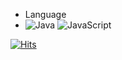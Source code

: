 - Language
-  ![Java](https://img.shields.io/badge/java-%23ED8B00.svg?style=for-the-badge&logo=java&logoColor=white) ![JavaScript](https://img.shields.io/badge/javascript-%23323330.svg?style=for-the-badge&logo=javascript&logoColor=%23F7DF1E)

<!---
520kk/520kk is a ✨ special ✨ repository because its `README.md` (this file) appears on your GitHub profile.
You can click the Preview link to take a look at your changes.
--->


 [![Hits](https://hits.seeyoufarm.com/api/count/incr/badge.svg?url=https%3A%2F%2Fgithub.com%2F520kk%2Fhit-counter&count_bg=%23A3D0F0&title_bg=%230641BA&icon=&icon_color=%23E7E7E7&title=Visitor&edge_flat=false)](https://hits.seeyoufarm.com)
